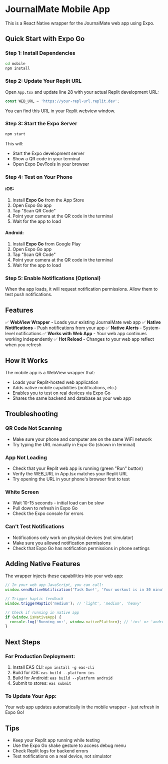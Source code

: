 
# JournalMate Mobile App

This is a React Native wrapper for the JournalMate web app using Expo.

## Quick Start with Expo Go

### Step 1: Install Dependencies
```bash
cd mobile
npm install
```

### Step 2: Update Your Replit URL
Open `App.tsx` and update line 28 with your actual Replit development URL:
```typescript
const WEB_URL = 'https://your-repl-url.replit.dev';
```

You can find this URL in your Replit webview window.

### Step 3: Start the Expo Server
```bash
npm start
```

This will:
- Start the Expo development server
- Show a QR code in your terminal
- Open Expo DevTools in your browser

### Step 4: Test on Your Phone

#### iOS:
1. Install **Expo Go** from the App Store
2. Open Expo Go app
3. Tap "Scan QR Code"
4. Point your camera at the QR code in the terminal
5. Wait for the app to load

#### Android:
1. Install **Expo Go** from Google Play
2. Open Expo Go app
3. Tap "Scan QR Code" 
4. Point your camera at the QR code in the terminal
5. Wait for the app to load

### Step 5: Enable Notifications (Optional)
When the app loads, it will request notification permissions. Allow them to test push notifications.

## Features

✅ **WebView Wrapper** - Loads your existing JournalMate web app
✅ **Native Notifications** - Push notifications from your app
✅ **Native Alerts** - System-level notifications
✅ **Works with Web App** - Your web app continues working independently
✅ **Hot Reload** - Changes to your web app reflect when you refresh

## How It Works

The mobile app is a WebView wrapper that:
- Loads your Replit-hosted web application
- Adds native mobile capabilities (notifications, etc.)
- Enables you to test on real devices via Expo Go
- Shares the same backend and database as your web app

## Troubleshooting

### QR Code Not Scanning
- Make sure your phone and computer are on the same WiFi network
- Try typing the URL manually in Expo Go (shown in terminal)

### App Not Loading
- Check that your Replit web app is running (green "Run" button)
- Verify the WEB_URL in App.tsx matches your Replit URL
- Try opening the URL in your phone's browser first to test

### White Screen
- Wait 10-15 seconds - initial load can be slow
- Pull down to refresh in Expo Go
- Check the Expo console for errors

### Can't Test Notifications
- Notifications only work on physical devices (not simulator)
- Make sure you allowed notification permissions
- Check that Expo Go has notification permissions in phone settings

## Adding Native Features

The wrapper injects these capabilities into your web app:

```javascript
// In your web app JavaScript, you can call:
window.sendNativeNotification('Task Due!', 'Your workout is in 30 minutes', { url: '/tasks' });

// Trigger haptic feedback
window.triggerHaptic('medium'); // 'light', 'medium', 'heavy'

// Check if running in native app
if (window.isNativeApp) {
  console.log('Running on:', window.nativePlatform); // 'ios' or 'android'
}
```

## Next Steps

### For Production Deployment:
1. Install EAS CLI: `npm install -g eas-cli`
2. Build for iOS: `eas build --platform ios`
3. Build for Android: `eas build --platform android`
4. Submit to stores: `eas submit`

### To Update Your App:
Your web app updates automatically in the mobile wrapper - just refresh in Expo Go!

## Tips

- Keep your Replit app running while testing
- Use the Expo Go shake gesture to access debug menu
- Check Replit logs for backend errors
- Test notifications on a real device, not simulator
